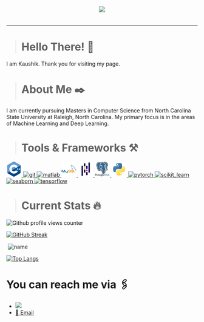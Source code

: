 <div id="heading-gif" align="center">
  <img src="https://media2.giphy.com/media/frSfC5NcmyF7q/200w.gif?cid=6c09b952lsy368fjqnatotk8j6iheo4yxyfet8vrip36vok8&ep=v1_gifs_search&rid=200w.gif&ct=g" width="300">
</div>&nbsp;

---

> # Hello There! 👋
I am Kaushik.
Thank you for visiting my page.

> # About Me ✒️
I am currently pursuing Masters in Computer Science from North Carolina State University at Raleigh, North Carolina. My primary focus is in the areas of Machine Learning and Deep Learning.



> # Tools & Frameworks ⚒️
<div id="tools-badges">
<p align="left"> <a href="https://www.w3schools.com/cpp/" target="_blank" rel="noreferrer"> <img src="https://raw.githubusercontent.com/devicons/devicon/master/icons/cplusplus/cplusplus-original.svg" alt="cplusplus" width="40" height="40"/> </a> <a href="https://git-scm.com/" target="_blank" rel="noreferrer"> <img src="https://www.vectorlogo.zone/logos/git-scm/git-scm-icon.svg" alt="git" width="40" height="40"/> </a> <a href="https://www.mathworks.com/" target="_blank" rel="noreferrer"> <img src="https://upload.wikimedia.org/wikipedia/commons/2/21/Matlab_Logo.png" alt="matlab" width="40" height="40"/> </a> <a href="https://www.mysql.com/" target="_blank" rel="noreferrer"> <img src="https://raw.githubusercontent.com/devicons/devicon/master/icons/mysql/mysql-original-wordmark.svg" alt="mysql" width="40" height="40"/> </a> <a href="https://pandas.pydata.org/" target="_blank" rel="noreferrer"> <img src="https://raw.githubusercontent.com/devicons/devicon/2ae2a900d2f041da66e950e4d48052658d850630/icons/pandas/pandas-original.svg" alt="pandas" width="40" height="40"/> </a> <a href="https://www.postgresql.org" target="_blank" rel="noreferrer"> <img src="https://raw.githubusercontent.com/devicons/devicon/master/icons/postgresql/postgresql-original-wordmark.svg" alt="postgresql" width="40" height="40"/> </a> <a href="https://www.python.org" target="_blank" rel="noreferrer"> <img src="https://raw.githubusercontent.com/devicons/devicon/master/icons/python/python-original.svg" alt="python" width="40" height="40"/> </a> <a href="https://pytorch.org/" target="_blank" rel="noreferrer"> <img src="https://www.vectorlogo.zone/logos/pytorch/pytorch-icon.svg" alt="pytorch" width="40" height="40"/> </a> <a href="https://scikit-learn.org/" target="_blank" rel="noreferrer"> <img src="https://upload.wikimedia.org/wikipedia/commons/0/05/Scikit_learn_logo_small.svg" alt="scikit_learn" width="40" height="40"/> </a> <a href="https://seaborn.pydata.org/" target="_blank" rel="noreferrer"> <img src="https://seaborn.pydata.org/_images/logo-mark-lightbg.svg" alt="seaborn" width="40" height="40"/> </a> <a href="https://www.tensorflow.org" target="_blank" rel="noreferrer"> <img src="https://www.vectorlogo.zone/logos/tensorflow/tensorflow-icon.svg" alt="tensorflow" width="40" height="40"/> </a> </p>
</div>
          



> # Current Stats 🔥

<img src="https://komarev.com/ghpvc/?username=psvkaushik&style=flat-square&color=blue" alt="Github profile views counter" />

[![GitHub Streak](http://github-readme-streak-stats.herokuapp.com?user=psvkaushik&theme=dark&background=000000)](https://git.io/streak-stats)

<p>&nbsp;<img align="center" src="https://github-readme-stats.vercel.app/api?username=psvkaushik&show_icons=true&locale=en" alt="name" /></p>

[![Top Langs](https://github-readme-stats.vercel.app/api/top-langs/?username=psvkaushik&layout=compact&theme=vision-friendly-dark)](https://github.com/anuraghazra/github-readme-stats)

# You can reach me via 🖇️
- [![](https://img.shields.io/badge/-Kaushik-blue?style=flat&logo=Linkedin&logoColor=white)](https://www.linkedin.com/in/psvkaushik/)
- [📧 Email](mailto:spillal2@ncsu.edu)









